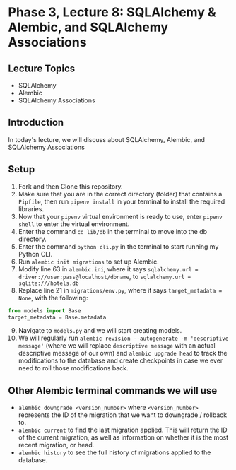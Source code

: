 # Phase 3, Lecture 8: SQLAlchemy & Alembic, and SQLAlchemy Associations

## Lecture Topics

- SQLAlchemy
- Alembic
- SQLAlchemy Associations

## Introduction

In today's lecture, we will discuss about SQLAlchemy, Alembic, and SQLAlchemy Associations

## Setup

1. Fork and then Clone this repository.
2. Make sure that you are in the correct directory (folder) that contains a `Pipfile`, then run `pipenv install` in your terminal to install the required libraries.
3. Now that your `pipenv` virtual environment is ready to use, enter `pipenv shell` to enter the virtual environment.
4. Enter the command `cd lib/db` in the terminal to move into the db directory.
5. Enter the command `python cli.py` in the terminal to start running my Python CLI.
6. Run `alembic init migrations` to set up Alembic.
7. Modify line 63 in `alembic.ini`, where it says `sqlalchemy.url = driver://user:pass@localhost/dbname`, to `sqlalchemy.url = sqlite:///hotels.db`
8. Replace line 21 in `migrations/env.py`, where it says `target_metadata = None`, with the following:

```py
from models import Base
target_metadata = Base.metadata
```

9. Navigate to `models.py` and we will start creating models.
10. We will regularly run `alembic revision --autogenerate -m 'descriptive message'` (where we will replace `descriptive message` with an actual descriptive message of our own) and `alembic upgrade head` to track the modifications to the database and create checkpoints in case we ever need to roll those modifications back.

## Other Alembic terminal commands we will use

- `alembic downgrade <version_number>` where `<version_number>` represents the ID of the migration that we want to downgrade / rollback to.
- `alembic current` to find the last migration applied. This will return the ID of the current migration, as well as information on whether it is the most recent migration, or head.
- `alembic history` to see the full history of migrations applied to the database.
